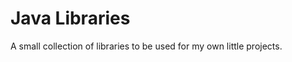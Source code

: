 Java Libraries
==============

A small collection of libraries to be used for my own little projects.
